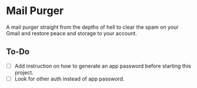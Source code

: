 # Mail Purger

A mail purger straight from the depths of hell to clear the spam on your Gmail and restore peace and storage to your account.

## To-Do

- [ ] Add instruction on how to generate an app password before starting this project.
- [ ] Look for other auth instead of app password.
